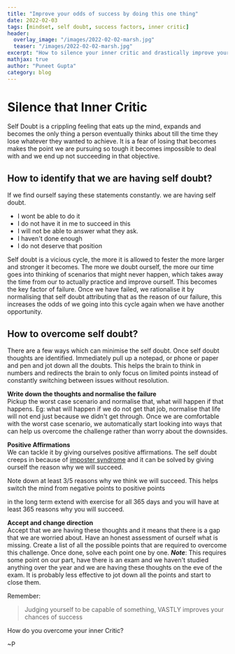 ```yaml
---
title: "Improve your odds of success by doing this one thing"
date: 2022-02-03
tags: [mindset, self doubt, success factors, inner critic]
header:
  overlay_image: "/images/2022-02-02-marsh.jpg"
  teaser: "/images/2022-02-02-marsh.jpg"
excerpt: "How to silence your inner critic and drastically improve your chances of success"
mathjax: true
author: "Puneet Gupta"
category: blog
---
```


# Silence that Inner Critic

Self Doubt is a crippling feeling that eats up the mind, expands and becomes the only thing a person eventually thinks about till the time they lose whatever they wanted to achieve. It is a fear of losing that becomes makes the point we are pursuing so tough it becomes impossible to deal with and we end up not succeeding in that objective.

## How to identify that we are having self doubt?
If we find ourself saying these statements constantly. we are having self doubt.

- I wont be able to do it
- I do not have it in me to succeed in this <insert the objective>
- I will not be able to answer what they ask.
- I haven't done enough
- I do not deserve that position

Self doubt is a vicious cycle, the more it is allowed to fester the more larger and stronger it becomes. The more we doubt ourself, the more our time goes into thinking of scenarios that might never happen, which takes away the time from our to actually practice and improve ourself. This becomes the key factor of failure. Once we have failed, we rationalise it by normalising that self doubt attributing that as the reason of our failure, this increases the odds of we going into this cycle again when we have another opportunity.

## How to overcome self doubt?
There are a few ways which can minimise the self doubt.
Once self doubt thoughts are identified. Immediately pull up a notepad, or phone or paper and pen and jot down all the doubts. This helps the brain to think in numbers and redirects the brain to only focus on limited points instead of constantly switching between issues without resolution.

**Write down the thoughts and normalise the failure** <br/>
Pickup the worst case scenario and normalise that, what will happen if that happens. Eg: what will happen if we do not get that job, normalise that life will not end just because we didn't get through. Once we are comfortable with the worst case scenario, we automatically start looking into ways that can help us overcome the challenge rather than worry about the downsides.

**Positive Affirmations** <br />
We can tackle it by giving ourselves positive affirmations. The self doubt creeps in because of [imposter syndrome](/posts/2022-01-20-impostersyndrome) and it can be solved by giving ourself the reason why we will succeed.

Note down at least 3/5 reasons why we think we will succeed. This helps switch the mind from negative points to positive points

in the long term extend with exercise for all 365 days and you will have at least 365 reasons why you will succeed.

**Accept and change direction** <br />
Accept that we are having these thoughts and it means that there is a gap that we are worried about.
Have an honest assessment of ourself what is missing. Create a list of all the possible points that are required to overcome this challenge. Once done, solve each point one by one.
***Note***:
This requires some point on our part, have there is an exam and we haven't studied anything over the year and we are having these thoughts on the eve of the exam. It is probably less effective to jot down all the points and start to close them.

Remember:
>Judging yourself to be capable of something, VASTLY improves your chances of success

How do you overcome your inner Critic?

~P
